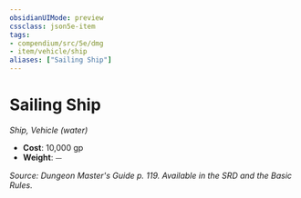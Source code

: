 ```yaml
---
obsidianUIMode: preview
cssclass: json5e-item
tags:
- compendium/src/5e/dmg
- item/vehicle/ship
aliases: ["Sailing Ship"]
---
```

# Sailing Ship
*Ship, Vehicle (water)*  

- **Cost**: 10,000 gp
- **Weight**: ⏤

*Source: Dungeon Master's Guide p. 119. Available in the SRD and the Basic Rules.*